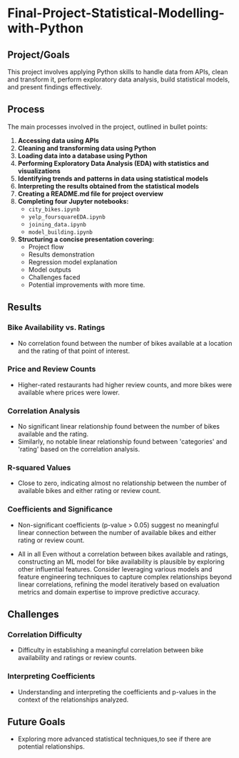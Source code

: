 # Final-Project-Statistical-Modelling-with-Python

## Project/Goals
This project involves applying Python skills to handle data from APIs, clean and transform it, perform exploratory data analysis, build statistical models, and present findings effectively.

## Process

The main processes involved in the project, outlined in bullet points:

1. **Accessing data using APIs**
2. **Cleaning and transforming data using Python**
3. **Loading data into a database using Python**
4. **Performing Exploratory Data Analysis (EDA) with statistics and visualizations**
5. **Identifying trends and patterns in data using statistical models**
6. **Interpreting the results obtained from the statistical models**
7. **Creating a README.md file for project overview**
8. **Completing four Jupyter notebooks:** 
   - `city_bikes.ipynb`
   - `yelp_foursquareEDA.ipynb`
   - `joining_data.ipynb`
   - `model_building.ipynb`
9. **Structuring a concise presentation covering:**
   - Project flow
   - Results demonstration
   - Regression model explanation
   - Model outputs
   - Challenges faced
   - Potential improvements with more time.



## Results
### Bike Availability vs. Ratings
- No correlation found between the number of bikes available at a location and the rating of that point of interest.

### Price and Review Counts
- Higher-rated restaurants had higher review counts, and more bikes were available where prices were lower.

### Correlation Analysis
- No significant linear relationship found between the number of bikes available and the rating.
- Similarly, no notable linear relationship found between 'categories' and 'rating' based on the correlation analysis.

### R-squared Values
- Close to zero, indicating almost no relationship between the number of available bikes and either rating or review count.

### Coefficients and Significance
- Non-significant coefficients (p-value > 0.05) suggest no meaningful linear connection between the number of available bikes and either rating or review count.


- All in all Even without a correlation between bikes available and ratings, constructing an ML model for bike availability is plausible by exploring other influential features. Consider leveraging various models and feature engineering techniques to capture complex relationships beyond linear correlations, refining the model iteratively based on evaluation metrics and domain expertise to improve predictive accuracy.



## Challenges 
### Correlation Difficulty
- Difficulty in establishing a meaningful correlation between bike availability and ratings or review counts.

### Interpreting Coefficients
- Understanding and interpreting the coefficients and p-values in the context of the relationships analyzed.

## Future Goals
- Exploring more advanced statistical techniques,to see if there are potential relationships. 



